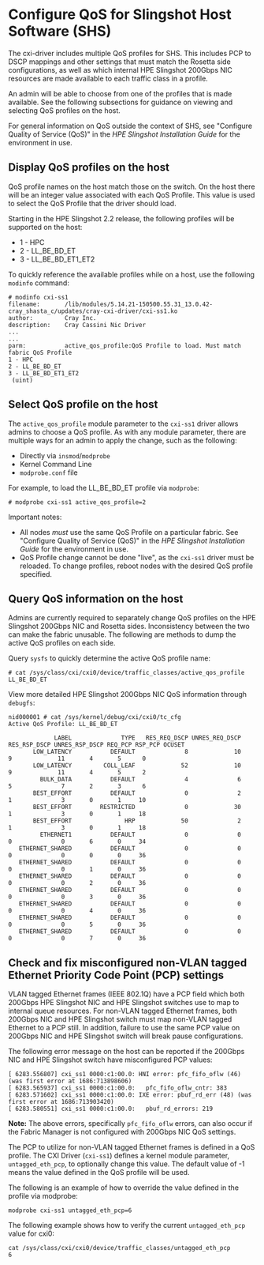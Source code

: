 # Configure QoS for Slingshot Host Software (SHS)

The cxi-driver includes multiple QoS profiles for SHS. This includes PCP to DSCP mappings and other settings that must match the Rosetta side configurations, as well as which internal HPE Slingshot 200Gbps NIC resources are made available to each traffic class in a profile.

An admin will be able to choose from one of the profiles that is made available. See the following subsections for guidance on viewing and selecting QoS profiles on the host.

For general information on QoS outside the context of SHS, see "Configure Quality of Service (QoS)" in the _HPE Slingshot Installation Guide_ for the environment in use.

## Display QoS profiles on the host

QoS profile names on the host match those on the switch. On the host there will be an integer value associated with each QoS Profile. This value is used to select the QoS Profile that the driver should load.

Starting in the HPE Slingshot 2.2 release, the following profiles will be supported on the host:

- 1 - HPC
- 2 - LL_BE_BD_ET
- 3 - LL_BE_BD_ET1_ET2

To quickly reference the available profiles while on a host, use the following `modinfo` command:

```screen
# modinfo cxi-ss1
filename:       /lib/modules/5.14.21-150500.55.31_13.0.42-cray_shasta_c/updates/cray-cxi-driver/cxi-ss1.ko
author:         Cray Inc.
description:    Cray Cassini Nic Driver
...
...
parm:           active_qos_profile:QoS Profile to load. Must match fabric QoS Profile
1 - HPC
2 - LL_BE_BD_ET
3 - LL_BE_BD_ET1_ET2
 (uint)
```

## Select QoS profile on the host

The `active_qos_profile` module parameter to the `cxi-ss1` driver allows admins to choose a QoS profile. As with any module parameter, there are multiple ways for an admin to apply the change, such as the following:

- Directly via `insmod`/`modprobe`
- Kernel Command Line
- `modprobe.conf` file

For example, to load the LL_BE_BD_ET profile via `modprobe`:

```screen
# modprobe cxi-ss1 active_qos_profile=2
```

Important notes:

- All nodes _must_ use the same QoS Profile on a particular fabric. See "Configure Quality of Service (QoS)" in the _HPE Slingshot Installation Guide_ for the environment in use.
- QoS Profile change cannot be done "live", as the `cxi-ss1` driver must be reloaded. To change profiles, reboot nodes with the desired QoS profile specified.

## Query QoS information on the host

Admins are currently required to separately change QoS profiles on the HPE Slingshot 200Gbps NIC and Rosetta sides. Inconsistency between the two can make the fabric unusable. The following are methods to dump the active QoS profiles on each side.

Query `sysfs` to quickly determine the active QoS profile name:

```screen
# cat /sys/class/cxi/cxi0/device/traffic_classes/active_qos_profile
LL_BE_BD_ET
```

View more detailed HPE Slingshot 200Gbps NIC QoS information through `debugfs`:

```screen
nid000001 # cat /sys/kernel/debug/cxi/cxi0/tc_cfg
Active QoS Profile: LL_BE_BD_ET

             LABEL              TYPE   RES_REQ_DSCP UNRES_REQ_DSCP   RES_RSP_DSCP UNRES_RSP_DSCP REQ_PCP RSP_PCP OCUSET
       LOW_LATENCY           DEFAULT              8             10              9             11       4       5      0
       LOW_LATENCY         COLL_LEAF             52             10              9             11       4       5      2
         BULK_DATA           DEFAULT              4              6              5              7       2       3      6
       BEST_EFFORT           DEFAULT              0              2              1              3       0       1     10
       BEST_EFFORT        RESTRICTED              0             30              1              3       0       1     18
       BEST_EFFORT               HRP             50              2              1              3       0       1     18
         ETHERNET1           DEFAULT              0              0              0              0       6       0     34
   ETHERNET_SHARED           DEFAULT              0              0              0              0       0       0     36
   ETHERNET_SHARED           DEFAULT              0              0              0              0       1       0     36
   ETHERNET_SHARED           DEFAULT              0              0              0              0       2       0     36
   ETHERNET_SHARED           DEFAULT              0              0              0              0       3       0     36
   ETHERNET_SHARED           DEFAULT              0              0              0              0       4       0     36
   ETHERNET_SHARED           DEFAULT              0              0              0              0       5       0     36
   ETHERNET_SHARED           DEFAULT              0              0              0              0       7       0     36
```

## Check and fix misconfigured non-VLAN tagged Ethernet Priority Code Point (PCP) settings

VLAN tagged Ethernet frames (IEEE 802.1Q) have a PCP field which both 200Gbps HPE Slingshot NIC and HPE Slingshot switches use to map to internal queue resources. For non-VLAN tagged Ethernet frames, both 200Gbps NIC and HPE Slingshot switch must map non-VLAN tagged Ethernet to a PCP still. In addition, failure to use the same PCP value on 200Gbps NIC and HPE Slingshot switch will break pause configurations.

The following error message on the host can be reported if the 200Gbps NIC and HPE Slingshot switch have misconfigured PCP values:

```screen
[ 6283.556807] cxi_ss1 0000:c1:00.0: HNI error: pfc_fifo_oflw (46) (was first error at 1686:713898606)
[ 6283.565937] cxi_ss1 0000:c1:00.0:   pfc_fifo_oflw_cntr: 383
[ 6283.571602] cxi_ss1 0000:c1:00.0: IXE error: pbuf_rd_err (48) (was first error at 1686:713903420)
[ 6283.580551] cxi_ss1 0000:c1:00.0:   pbuf_rd_errors: 219
```

**Note:** The above errors, specifically `pfc_fifo_oflw` errors, can also occur if the Fabric Manager is not configured with 200Gbps NIC QoS settings.

The PCP to utilize for non-VLAN tagged Ethernet frames is defined in a QoS profile. The CXI Driver (`cxi-ss1`) defines a kernel module parameter, `untagged_eth_pcp`, to optionally change this value. The default value of -1 means the value defined in the QoS profile will be used.

The following is an example of how to override the value defined in the profile via modprobe:

```screen
modprobe cxi-ss1 untagged_eth_pcp=6
```

The following example shows how to verify the current `untagged_eth_pcp` value for cxi0:

```screen
cat /sys/class/cxi/cxi0/device/traffic_classes/untagged_eth_pcp
6
```
